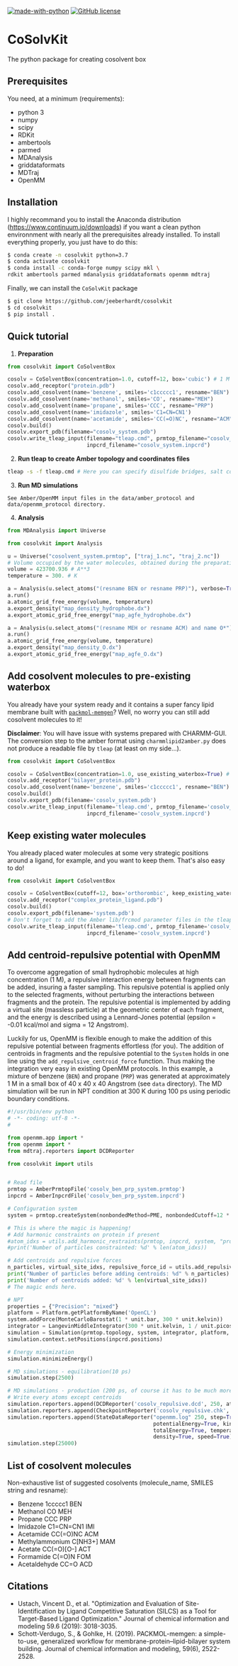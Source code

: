 [![made-with-python](https://img.shields.io/badge/Made%20with-Python-1f425f.svg)](https://www.python.org/) [![GitHub license](https://img.shields.io/github/license/Naereen/StrapDown.js.svg)](https://github.com/Naereen/StrapDown.js/blob/master/LICENSE)

# CoSolvKit
The python package for creating cosolvent box

## Prerequisites

You need, at a minimum (requirements):
* python 3
* numpy 
* scipy
* RDKit
* ambertools
* parmed
* MDAnalysis
* griddataformats
* MDTraj
* OpenMM

## Installation
I highly recommand you to install the Anaconda distribution (https://www.continuum.io/downloads) if you want a clean python environnment with nearly all the prerequisites already installed. To install everything properly, you just have to do this:
```bash
$ conda create -n cosolvkit python=3.7
$ conda activate cosolvkit
$ conda install -c conda-forge numpy scipy mkl \
rdkit ambertools parmed mdanalysis griddataformats openmm mdtraj
```

Finally, we can install the `CoSolvKit` package
```bash
$ git clone https://github.com/jeeberhardt/cosolvkit
$ cd cosolvkit
$ pip install .
```

## Quick tutorial

1. **Preparation**
```python
from cosolvkit import CoSolventBox

cosolv = CoSolventBox(concentration=1.0, cutoff=12, box='cubic') # 1 M concentration
cosolv.add_receptor("protein.pdb")
cosolv.add_cosolvent(name='benzene', smiles='c1ccccc1', resname="BEN")
cosolv.add_cosolvent(name='methanol', smiles='CO', resname="MEH")
cosolv.add_cosolvent(name='propane', smiles='CCC', resname="PRP")
cosolv.add_cosolvent(name='imidazole', smiles='C1=CN=CN1')
cosolv.add_cosolvent(name='acetamide', smiles='CC(=O)NC', resname="ACM")
cosolv.build()
cosolv.export_pdb(filename="cosolv_system.pdb")
cosolv.write_tleap_input(filename="tleap.cmd", prmtop_filename="cosolv_system.prmtop",
                         inpcrd_filename="cosolv_system.inpcrd")
```

2. **Run tleap to create Amber topology and coordinates files**
```bash
tleap -s -f tleap.cmd # Here you can specify disulfide bridges, salt concentration, etc...
```

3. **Run MD simulations**
```
See Amber/OpenMM input files in the data/amber_protocol and data/openmm_protocol directory.
```

4. **Analysis**
```python
from MDAnalysis import Universe

from cosolvkit import Analysis

u = Universe("cosolvent_system.prmtop", ["traj_1.nc", "traj_2.nc"])
# Volume occupied by the water molecules, obtained during the preparation
volume = 423700.936 # A**3
temperature = 300. # K

a = Analysis(u.select_atoms("(resname BEN or resname PRP)"), verbose=True)
a.run()
a.atomic_grid_free_energy(volume, temperature)
a.export_density("map_density_hydrophobe.dx")
a.export_atomic_grid_free_energy("map_agfe_hydrophobe.dx")

a = Analysis(u.select_atoms("(resname MEH or resname ACM) and name O*"), verbose=True)
a.run()
a.atomic_grid_free_energy(volume, temperature)
a.export_density("map_density_O.dx")
a.export_atomic_grid_free_energy("map_agfe_O.dx")
```

## Add cosolvent molecules to pre-existing waterbox

You already have your system ready and it contains a super fancy lipid membrane built with [`packmol-memgen`](https://github.com/callumjd/AMBER-Membrane_protein_tutorial)? Well, no worry you can still add cosolvent molecules to it!

**Disclaimer**: You will have issue with systems prepared with CHARMM-GUI. The conversion step to the amber format using `charmmlipid2amber.py` does not produce a readable file by `tleap` (at least on my side...).

```python
from cosolvkit import CoSolventBox

cosolv = CoSolventBox(concentration=1.0, use_existing_waterbox=True) # 0.1 M concentration
cosolv.add_receptor("bilayer_protein.pdb")
cosolv.add_cosolvent(name='benzene', smiles='c1ccccc1', resname="BEN")
cosolv.build()
cosolv.export_pdb(filename='cosolv_system.pdb')
cosolv.write_tleap_input(filename='tleap.cmd', prmtop_filename='cosolv_system.prmtop',
                         inpcrd_filename='cosolv_system.inpcrd')
```

## Keep existing water molecules

You already placed water molecules at some very strategic positions around a ligand, for example, and you want to keep them. That's also easy to do!

```python
from cosolvkit import CoSolventBox

cosolv = CoSolventBox(cutoff=12, box='orthorombic', keep_existing_water=True)
cosolv.add_receptor("complex_protein_ligand.pdb")
cosolv.build()
cosolv.export_pdb(filename='system.pdb')
# Don't forget to add the Amber lib/frcmod parameter files in the tleap input for the ligand
cosolv.write_tleap_input(filename='tleap.cmd', prmtop_filename='cosolv_system.prmtop',
                         inpcrd_filename='cosolv_system.inpcrd')
```

## Add centroid-repulsive potential with OpenMM

To overcome aggregation of small hydrophobic molecules at high concentration (1 M), a repulsive interaction energy between fragments can be added, insuring a faster sampling. This repulsive potential is applied only to the selected fragments, without perturbing the interactions between fragments and the protein. The repulsive potential is implemented by adding a virtual site (massless particle) at the geometric center of each fragment, and the energy is described using a Lennard-Jones potential (epsilon = -0.01 kcal/mol and sigma = 12 Angstrom).

Luckily for us, OpenMM is flexible enough to make the addition of this repulsive potential between fragments effortless (for you). The addition of centroids in fragments and the repulsive potential to the `System` holds in one line using the `add_repulsive_centroid_force` function. Thus making the integration very easy in existing OpenMM protocols. In this example, a mixture of benzene (`BEN`) and propane (`PRP`) was generated at approximately 1 M in a small box of 40 x 40 x 40 Angstrom (see `data` directory). The MD simulation will be run in NPT condition at 300 K during 100 ps using periodic boundary conditions.

```python
#!/usr/bin/env python
# -*- coding: utf-8 -*-
#

from openmm.app import *
from openmm import *
from mdtraj.reporters import DCDReporter

from cosolvkit import utils


# Read file
prmtop = AmberPrmtopFile('cosolv_ben_prp_system.prmtop')
inpcrd = AmberInpcrdFile('cosolv_ben_prp_system.inpcrd')

# Configuration system
system = prmtop.createSystem(nonbondedMethod=PME, nonbondedCutoff=12 * unit.angstrom, constraints=HBonds, hydrogenMass=3 * unit.amu)

# This is where the magic is happening!
# Add harmonic constraints on protein if present
#atom_idxs = utils.add_harmonic_restraints(prmtop, inpcrd, system, "protein and not element H", 2.5)
#print('Number of particles constrainted: %d' % len(atom_idxs))

# Add centroids and repulsive forces
n_particles, virtual_site_idxs, repulsive_force_id = utils.add_repulsive_centroid_force(prmtop, inpcrd, system, residue_names=["BEN", "PRP"])
print("Number of particles before adding centroids: %d" % n_particles)
print('Number of centroids added: %d' % len(virtual_site_idxs))
# The magic ends here.

# NPT
properties = {"Precision": "mixed"}
platform = Platform.getPlatformByName('OpenCL')
system.addForce(MonteCarloBarostat(1 * unit.bar, 300 * unit.kelvin))
integrator = LangevinMiddleIntegrator(300 * unit.kelvin, 1 / unit.picosecond, 4 * unit.femtoseconds)
simulation = Simulation(prmtop.topology, system, integrator, platform, properties)
simulation.context.setPositions(inpcrd.positions)

# Energy minimization
simulation.minimizeEnergy()

# MD simulations - equilibration(10 ps)
simulation.step(2500)

# MD simulations - production (200 ps, of course it has to be much more!)
# Write every atoms except centroids
simulation.reporters.append(DCDReporter('cosolv_repulsive.dcd', 250, atomSubset=range(n_particles)))
simulation.reporters.append(CheckpointReporter('cosolv_repulsive.chk', 2500))
simulation.reporters.append(StateDataReporter("openmm.log" 250, step=True, time=True, 
                                              potentialEnergy=True, kineticEnergy=True, 
                                              totalEnergy=True, temperature=True, volume=True, 
                                              density=True, speed=True))
simulation.step(25000)
```

## List of cosolvent molecules
Non-exhaustive list of suggested cosolvents (molecule_name, SMILES string and resname):
* Benzene 1ccccc1 BEN
* Methanol CO MEH
* Propane CCC PRP
* Imidazole C1=CN=CN1 IMI
* Acetamide CC(=O)NC ACM
* Methylammonium C[NH3+] MAM
* Acetate CC(=O)[O-] ACT
* Formamide C(=O)N FOM
* Acetaldehyde CC=O ACD

## Citations
* Ustach, Vincent D., et al. "Optimization and Evaluation of Site-Identification by Ligand Competitive Saturation (SILCS) as a Tool for Target-Based Ligand Optimization." Journal of chemical information and modeling 59.6 (2019): 3018-3035.
* Schott-Verdugo, S., & Gohlke, H. (2019). PACKMOL-memgen: a simple-to-use, generalized workflow for membrane-protein–lipid-bilayer system building. Journal of chemical information and modeling, 59(6), 2522-2528.
